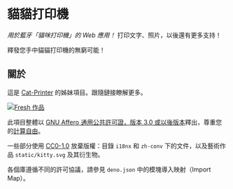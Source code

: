 
# 貓貓打印機

*用於藍牙「貓咪打印機」的 Web 應用！* 打印文字、照片，以後還有更多支持！

釋發您手中貓貓打印機的無窮可能！

## 關於

這是 [Cat-Printer](https://github.com/NaitLee/Cat-Printer) 的姊妹項目。跟隨鏈接瞭解更多。

[![Fresh 作品](https://fresh.deno.dev/fresh-badge.svg)](https://fresh.deno.dev)

此項目整體以 [GNU Affero 通用公共許可證，版本 3.0 或以後版本](https://www.gnu.org/licenses/agpl-3.0.html)釋出，尊重您的[計算自由](https://fsfans.club/learn/free-software.html)。

一些部分使用 [CC0-1.0](https://directory.fsf.org/wiki/License:CC0) 放棄版權：目錄 `i18nx` 和 `zh-conv` 下的文件，以及藝術作品 `static/kitty.svg` 及其衍生物。

各個庫遵循不同的許可協議，請參見 `deno.json` 中的模塊導入映射（Import Map）。
